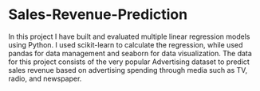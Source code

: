 # Sales-Revenue-Prediction
In this project I have built and evaluated multiple linear regression models using Python. I used scikit-learn to calculate the regression, while used pandas for data management and seaborn for data visualization. The data for this project consists of the very popular Advertising dataset to predict sales revenue based on advertising spending through media such as TV, radio, and newspaper. 
